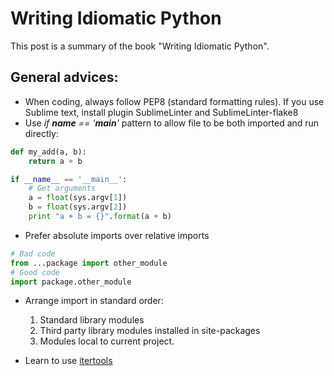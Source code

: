 # Writing Idiomatic Python

This post is a summary of the book "Writing Idiomatic Python".

## General advices:

- When coding, always follow PEP8 (standard formatting rules). If you use Sublime text, install plugin SublimeLinter and SublimeLinter-flake8
- Use *if __name__ == '__main__'* pattern to allow file to be both imported and run directly:

```python
def my_add(a, b):
    return a + b

if __name__ == '__main__':
    # Get arguments
    a = float(sys.argv[1])
    b = float(sys.argv[2])
    print "a + b = {}".format(a + b)
```

- Prefer absolute imports over relative imports
```python
# Bad code
from ...package import other_module
# Good code
import package.other_module
```

- Arrange import in standard order:
    1. Standard library modules
    2. Third party library modules installed in site-packages
    3. Modules local to current project.

- Learn to use [itertools](https://docs.python.org/library/itertools.html#recipes)

